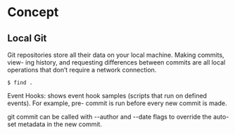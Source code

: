 # Concept

## Local Git

Git repositories store all their data on your local machine. Making commits, view-
ing history, and requesting differences between commits are all local operations that
don’t require a network connection.

    $ find .

Event Hooks: shows event hook samples (scripts that run on defined events). For example, pre-
commit is run before every new commit is made.

git commit can be called with --author and --date flags to override the auto-set
metadata in the new commit.
